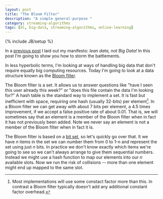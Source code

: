 ```yaml
---
layout: post
title: "The Bloom Filter"
description: "A simple general-purpose "
category: streaming-algorithms
tags: [ml, big-data, streaming-algorithms, online-learning]
---
```

{% include JB/setup %}

In a [previous post](http://noelwelsh.com/streaming-algorithms/2012/08/29/lean-data/) I laid out my manifesto: *lean data, not Big Data!* In this post I'm going to show you how to storm the battlements.

In less hyperbolic terms, I'm looking at ways of handling big data that don't require equally big computing resources. Today I'm going to look at a data structure known as the [Bloom filter](http://en.wikipedia.org/wiki/Bloom_filter).

The Bloom filter is a set. It allows us to answer questions like "have I seen this user already this week?" or "does this file contain the data I'm looking for?" A hash table is the standard way to implement a set. It is fast but inefficient with space, requiring one hash (usually 32-bits) per element[^overhead]. In a Bloom filter we can get away with about 7 bits per element, a 4.5 times improvement, if we accept a false positive rate of about 0.01. That is, we will sometimes say that an element is a member of the Bloom filter when in fact it has not previously been added. Note we never say an element is not a member of the Bloom filter when in fact it is.

[^overhead]: Most implementations will use some constact factor more than this. In contrast a Bloom filter typically doesn't add any additional constant factor overhead.

The Bloom filter is based on a [bit set](http://en.wikipedia.org/wiki/Bit_array), so let's quickly go over that. It we have *n* items in the set we can number them from 0 to 1-*n* and represent the set using just *n* bits. In practice we don't know exactly which items we're going to see so we can't always arrange to give them sequential numbers. Instead we might use a hash function to map our elements into our *n* available slots. Now we run the risk of collisions -- more than one element might end up mapped to the same slot.
